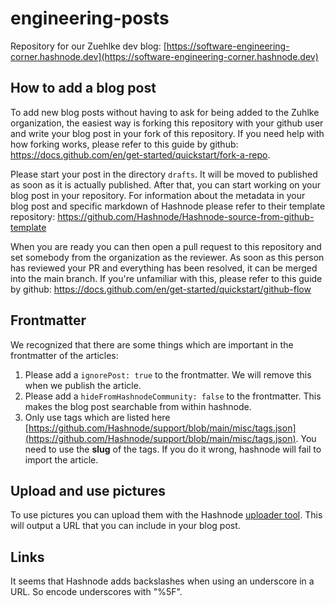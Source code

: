 # engineering-posts

Repository for our Zuehlke dev blog: [https://software-engineering-corner.hashnode.dev](https://software-engineering-corner.hashnode.dev)

## How to add a blog post

To add new blog posts without having to ask for being added to the Zuhlke organization, the easiest way is forking this repository with your github user and write your blog post in your fork of this repository. If you need help with how forking works, please refer to this guide by github: https://docs.github.com/en/get-started/quickstart/fork-a-repo.

Please start your post in the directory `drafts`. It will be moved to published as soon as it is actually published.
After that, you can start working on your blog post in your repository. For information about the metadata in your blog post and specific markdown of Hashnode please refer to their template repository: https://github.com/Hashnode/Hashnode-source-from-github-template

When you are ready you can then open a pull request to this repository and set somebody from the organization as the reviewer. As soon as this person has reviewed your PR and everything has been resolved, it can be merged into the main branch. If you're unfamiliar with this, please refer to this guide by github: https://docs.github.com/en/get-started/quickstart/github-flow

## Frontmatter

We recognized that there are some things which are important in the frontmatter of the articles:

1. Please add a `ignorePost: true` to the frontmatter. We will remove this when we publish the article.
2. Please add a `hideFromHashnodeCommunity: false` to the frontmatter. This makes the blog post searchable from within hashnode.
3. Only use tags which are listed here [https://github.com/Hashnode/support/blob/main/misc/tags.json](https://github.com/Hashnode/support/blob/main/misc/tags.json). You need to use the **slug** of the tags. If you do it wrong, hashnode will fail to import the article.


## Upload and use pictures

To use pictures you can upload them with the Hashnode [uploader tool](https://hashnode.com/uploader). This will output a URL that you can include in your blog post.

## Links

It seems that Hashnode adds backslashes when using an underscore in a URL. So encode underscores with "%5F".
